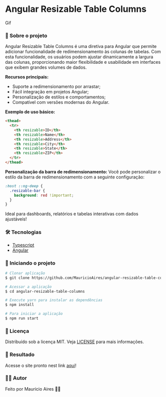 # Angular Resizable Table Columns

Gif

### 🎉 Sobre o projeto

Angular Resizable Table Columns é uma diretiva para Angular que permite adicionar funcionalidade de redimensionamento às colunas de tabelas. Com esta funcionalidade, os usuários podem ajustar dinamicamente a largura das colunas, proporcionando maior flexibilidade e usabilidade em interfaces que exibem grandes volumes de dados.

**Recursos principais:**
- Suporte a redimensionamento por arrastar;
- Fácil integração em projetos Angular;
- Personalização de estilos e comportamentos;
- Compatível com versões modernas do Angular.

**Exemplo de uso básico:**
```html
<thead>
  <tr>
    <th resizable>ID</th>
    <th resizable>Name</th>
    <th resizable>Address</th>
    <th resizable>City</th>
    <th resizable>State</th>
    <th resizable>ZIP</th>
  </tr>
</thead>
```

**Personalização da barra de redimensionamento:**
Você pode personalizar o estilo da barra de redimensionamento com a seguinte configuração:
```css
:host ::ng-deep {
  .resizable-bar {
    background: red !important;
  }
}
```

Ideal para dashboards, relatórios e tabelas interativas com dados ajustáveis!


### 🛠️ Tecnologias

- [Typescript](https://www.typescriptlang.org/)
- [Angular](https://angular.dev/)

### 🚀 Iniciando o projeto

```sh
# Clonar aplicação
$ git clone https://github.com/MauricioAires/angular-resizable-table-columns

# Acessar a aplicação
$ cd angular-resizable-table-columns

# Execute yarn para instalar as dependências
$ npm install

# Para iniciar a aplicação
$ npm run start

```


### 📝 Licença

Distribuído sob a licença MIT.
Veja [LICENSE](LICENSE) para mais informações.


### 🎯  Resultado

Acesse o site pronto nest link [aqui](https://angular-resizable-table-columns.vercel.app/)!

### 👨‍💻 Autor

Feito por Mauricio Aires 👋🏽
